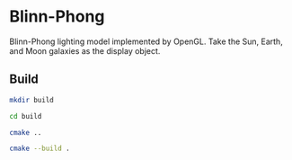 # Blinn-Phong

Blinn-Phong lighting model implemented by OpenGL. Take the Sun, Earth, and Moon galaxies as the display object.

## Build

``` bash
mkdir build

cd build

cmake ..

cmake --build .
```
